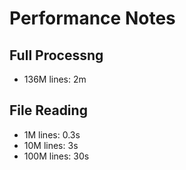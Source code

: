 # Performance Notes

## Full Processng

   * 136M lines: 2m

## File Reading

   * 1M lines: 0.3s
   * 10M lines: 3s
   * 100M lines: 30s
